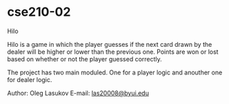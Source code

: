 # cse210-02

Hilo

Hilo is a game in which the player guesses if the next card drawn by the dealer will be higher or lower than the previous one. Points are won or lost based on whether or not the player guessed correctly.

The project has two main moduled. One for a player logic and anouther one for dealer logic.

Author: Oleg Lasukov
E-mail: las20008@byui.edu 
